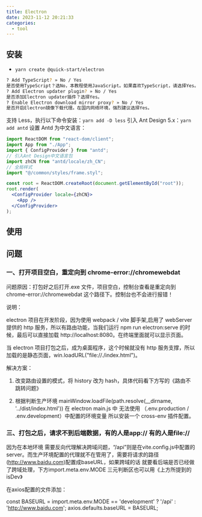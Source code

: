 ```yaml
---
title: Electron
date: 2023-11-12 20:21:33
categories:
  - tool
---
```


## 安装

- `yarn create @quick-start/electron`

```bash
? Add TypeScript? » No / Yes
是否使用TypeScript？选No，本教程使用JavaScript。如果喜欢TypeScript，请选择Yes。
? Add Electron updater plugin? » No / Yes
是否添加Electron updater插件？选择Yes。
? Enable Electron download mirror proxy? » No / Yes
是否开启Electron镜像下载代理。在国内网络环境，强烈建议选择Yes。
```

支持 Less，执行以下命令安装：`yarn add -D less`
引入 Ant Design 5.x：`yarn add antd`
设置 Antd 为中文语言：

```jsx
import ReactDOM from "react-dom/client";
import App from "./App";
import { ConfigProvider } from "antd";
// 引入Ant Design中文语言包
import zhCN from "antd/locale/zh_CN";
// 全局样式
import "@/common/styles/frame.styl";

const root = ReactDOM.createRoot(document.getElementById("root"));
root.render(
  <ConfigProvider locale={zhCN}>
    <App />
  </ConfigProvider>
);
```

## 使用

## 问题

### 一、打开项目空白，重定向到 chrome-error://chromewebdat

问题原因：打包好之后打开.exe 文件，项目空白，控制台查看是重定向到 chrome-error://chromewebdat 这个路径下。控制台也不会进行报错！

说明：

electron 项目在开发阶段，因为使用 webpack / vite 脚手架,启用了 webServer 提供的 http 服务，所以有路由功能，当我们运行 npm run electron:serve 的时候，最后可以直接加载 http://localhost:8080。在终端里面就可以显示页面。

当 electron 项目打包之后，成为桌面程序，这个时候就没有 http 服务支撑，所以加载的是静态页面，win.loadURL("file://./index.html")。

解决方案：

1. 改变路由设置的模式，将 history 改为 hash，具体代码看下方写的《路由不跳转问题》

2. 根据判断生产环境 mainWindow.loadFile(path.resolve(\_\_dirname, '../dist/index.html')) 在 electron main.js 中 无法使用 （.env.production / .env.development）中配置的环境变量 所以安装一个 cross-env 插件配置。

### 三、打包之后，请求不到后端数据，有的人是app:// 有的人是file://  
因为在本地环境 需要反向代理解决跨域问题，“/api”则是在vite.config.js中配置的server。而生产环境配置的代理就不在管用了，需要将请求的路径(http://www.baidu.com)配置成baseURL，如果跨域的话 就要看后端是否已经做了跨域处理，下方import.meta.env.MODE 三元判断区也可以用《上方所提到的isDev》

在axios配置的文件添加：

const BASEURL = import.meta.env.MODE == 'development' ? '/api' : 'http://www.baidu.com';
axios.defaults.baseURL = BASEURL;
